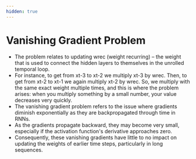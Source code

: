 ```yaml
---
hidden: true
---
```


# Vanishing Gradient Problem

* The problem relates to updating wrec (weight recurring) – the weight that is used to connect the hidden layers to themselves in the unrolled temporal loop.
* &#x20;For instance, to get from xt-3 to xt-2 we multiply xt-3 by wrec. Then, to get from xt-2 to xt-1 we again multiply xt-2 by wrec. So, we multiply with the same exact weight multiple times, and this is where the problem arises: when you multiply something by a small number, your value decreases very quickly.
* The vanishing gradient problem refers to the issue where gradients diminish exponentially as they are backpropagated through time in RNNs.
* As the gradients propagate backward, they may become very small, especially if the activation function's derivative approaches zero.
* Consequently, these vanishing gradients have little to no impact on updating the weights of earlier time steps, particularly in long sequences.
